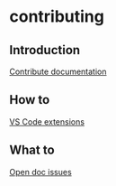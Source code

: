 # contributing

## Introduction

[Contribute documentation](https://docs.microsoft.com/contribute/)

## How to

[VS Code extensions](https://marketplace.visualstudio.com/items?itemName=docsmsft.docs-authoring-pack)

## What to

[Open doc issues](https://github.com/MicrosoftDocs/azure-docs/issues?q=is%3Aopen+label%3Adoc-bug)
